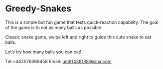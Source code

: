 # Greedy-Snakes

This is a simple but fun game that tests quick-reaction capability. The goal of the game is to eat as many balls as possible.

Classic snake game, swipe left and right to guide this cute snake to eat balls.

Let’s try how many balls you can eat!

Tel:+442076366458
Email: um91438138@sina.com
